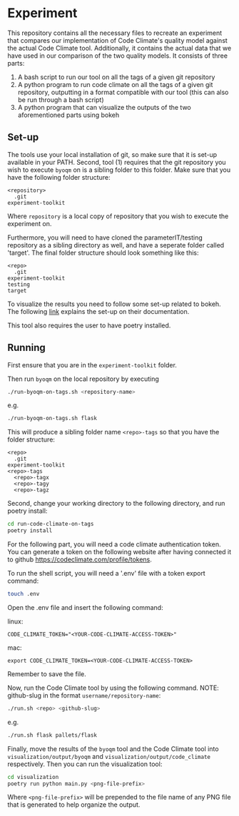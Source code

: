 # Experiment

This repository contains all the necessary files to recreate an experiment that compares our implementation of Code Climate's quality model against the actual Code Climate tool.
Additionally, it contains the actual data that we have used in our comparison of the two quality models.
It consists of three parts:

1. A bash script to run our tool on all the tags of a given git repository
2. A python program to run code climate on all the tags of a given git repository, outputting in a format compatible with our tool (this can also be run through a bash script)
3. A python program that can visualize the outputs of the two aforementioned parts using bokeh

## Set-up 

The tools use your local installation of git, so make sure that it is set-up available in your PATH.
Second, tool (1) requires that the git repository you wish to execute `byoqm` on is a sibling folder to this folder.
Make sure that you have the following folder structure:

```
<repository>
  .git
experiment-toolkit
```

Where `repository` is a local copy of repository that you wish to execute the experiment on.

Furthermore, you will need to have cloned the parameterIT/testing repository as a sibling directory as well, and have a seperate folder called 'target'. The final folder structure should look something like this: 
```
<repo>
  .git
experiment-toolkit
testing
target
```

To visualize the results you need to follow some set-up related to bokeh.
The following [link](https://docs.bokeh.org/en/latest/docs/user_guide/output/export.html) explains the set-up on their documentation.

This tool also requires the user to have poetry installed.

## Running
First ensure that you are in the `experiment-toolkit` folder.

Then run `byoqm` on the local repository by executing

```sh
./run-byoqm-on-tags.sh <repository-name>
```
e.g.
```sh
./run-byoqm-on-tags.sh flask
```

This will produce a sibling folder name `<repo>-tags` so that you have the folder structure:

```
<repo>
  .git
experiment-toolkit
<repo>-tags
  <repo>-tagx
  <repo>-tagy
  <repo>-tagz
```

Second, change your working directory to the following directory, and run poetry install:
```.sh
cd run-code-climate-on-tags
poetry install
```
For the following part, you will need a code climate authentication token. You can generate a token on the following website after having connected it to github https://codeclimate.com/profile/tokens.

To run the shell script, you will need a '.env' file with a token export command:
```sh
touch .env
```

Open the .env file and insert the following command:

linux:
```
CODE_CLIMATE_TOKEN="<YOUR-CODE-CLIMATE-ACCESS-TOKEN>"
```
mac:
```
export CODE_CLIMATE_TOKEN=<YOUR-CODE-CLIMATE-ACCESS-TOKEN>
```

Remember to save the file.

Now, run the Code Climate tool by using the following command. NOTE: github-slug in the format `username/repository-name`:

```sh
./run.sh <repo> <github-slug>
```
e.g.
```sh
./run.sh flask pallets/flask
```


Finally, move the results of the `byoqm` tool and the Code Climate tool into `visualization/output/byoqm` and `visualization/output/code_climate` respectively.
Then you can run the visualization tool:

```sh
cd visualization
poetry run python main.py <png-file-prefix>
```

Where `<png-file-prefix>` will be prepended to the file name of any PNG file that is generated to help organize the output.
